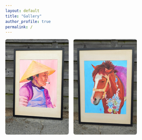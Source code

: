 ```yaml
---
layout: default
title: "Gallery"
author_profile: true
permalink: /
---
```


<div class="gallery-container">
  <!-- Sa Pa Market -->
  <a href="/images/Little_treat.jpeg" class="glightbox" data-title="Dong Ba Market – Little treat">
    <img src="/images/Little_treat.jpeg" alt="Little treat">
  </a>

  <!-- Sylhet Horse -->
  <a href="/images/Syllhet_horse.jpeg" class="glightbox" data-title="Sylhet Horse">
    <img src="/images/Syllhet_horse.jpeg" alt="Sylhet Horse">
  </a>
</div>

<style>
.gallery-container {
  display: flex;
  flex-wrap: wrap;
  gap: 15px;
}

.gallery-container img {
  width: 200px;
  height: 300px;
  object-fit: cover;
  cursor: pointer;
  border-radius: 6px;
  transition: transform 0.2s;
}

.gallery-container img:hover {
  transform: scale(1.05);
}

@media (max-width: 768px) {
  .gallery-container {
    justify-content: center;
  }
  .gallery-container img {
    width: 150px;
    height: 225px;
  }
}
</style>

<!-- Include GLightbox -->
<link rel="stylesheet" href="https://cdn.jsdelivr.net/npm/glightbox/dist/css/glightbox.min.css" />
<script src="https://cdn.jsdelivr.net/npm/glightbox/dist/js/glightbox.min.js"></script>
<script>
document.addEventListener("DOMContentLoaded", function() {
  const lightbox = GLightbox({
    selector: '.glightbox',
    touchNavigation: true,
    loop: true
  });
});
</script>
